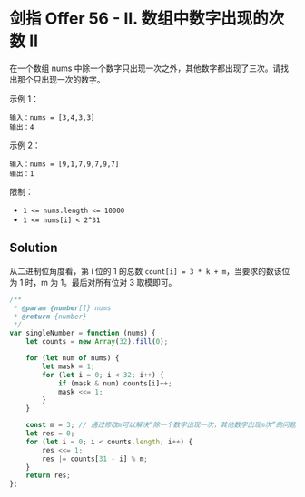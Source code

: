 # 剑指 Offer 56 - II. 数组中数字出现的次数 II

在一个数组 nums 中除一个数字只出现一次之外，其他数字都出现了三次。请找出那个只出现一次的数字。

示例 1：

```
输入：nums = [3,4,3,3]
输出：4
```

示例 2：

```
输入：nums = [9,1,7,9,7,9,7]
输出：1
```

限制：

-   `1 <= nums.length <= 10000`
-   `1 <= nums[i] < 2^31`

## Solution

从二进制位角度看，第 i 位的 1 的总数 `count[i] = 3 * k + m`，当要求的数该位为 1 时，m 为 1。最后对所有位对 3 取模即可。

```js
/**
 * @param {number[]} nums
 * @return {number}
 */
var singleNumber = function (nums) {
    let counts = new Array(32).fill(0);

    for (let num of nums) {
        let mask = 1;
        for (let i = 0; i < 32; i++) {
            if (mask & num) counts[i]++;
            mask <<= 1;
        }
    }

    const m = 3; // 通过修改m可以解决“除一个数字出现一次，其他数字出现m次”的问题
    let res = 0;
    for (let i = 0; i < counts.length; i++) {
        res <<= 1;
        res |= counts[31 - i] % m;
    }
    return res;
};
```
